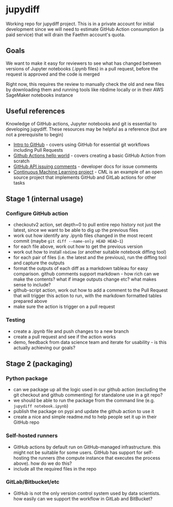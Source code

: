 # jupydiff

Working repo for jupydiff project. This is in a private account for initial development since we will need to estimate GitHub Action consumption (a paid service) that will drain the Faethm account's quota.

## Goals

We want to make it easy for reviewers to see what has changed between versions of Jupyter notebooks (.ipynb files) in a pull request, before the request is approved and the code is merged

Right now, this requires the review to manually check the old and new files by downloading them and running tools like nbdime locally or in their AWS SageMaker notebooks instance

## Useful references

Knowledge of GitHub actions, Jupyter notebooks and git is essential to developing jupydiff. These resources may be helpful as a reference (but are not a prerequisite to begin)

- [Intro to GitHub](https://lab.github.com/githubtraining/introduction-to-github) - covers using GitHub for essential git workflows including Pull Requests
- [Github Actions hello world](https://lab.github.com/githubtraining/github-actions:-hello-world) - covers creating a basic GitHub Action from scratch
- [GitHub API issuing comments](https://developer.github.com/v3/issues/comments/#create-an-issue-comment) - developer docs for issue comments
- [Continuous Machine Learning project](https://github.com/iterative/cml) - CML is an example of an open source project that implements GitHub and GitLab actions for other tasks

## Stage 1 (internal usage)

### Configure GitHub action

- checkoutv2 action, set depth=0 to pull entire repo history not just the latest, since we want to be able to dig up the previous files
- work out how identify any .ipynb files changed in the most recent commit (maybe `git diff --name-only HEAD HEAD~1`)
- for each file above, work out how to get the previous version
- work out how to install `nbdime` (or another suitable notebook diffing tool)
- for each pair of files (i.e. the latest and the previous), run the diffing tool and capture the outputs
- format the outputs of each diff as a markdown tableau for easy comparison. github comments support markdown - how rich can we make the contents? what if image outputs change etc? what makes sense to include?
- github-script action, work out how to add a comment to the Pull Request that will trigger this action to run, with the markdown formatted tables prepared above
- make sure the action is trigger on a pull request

### Testing

- create a .ipynb file and push changes to a new branch
- create a pull request and see if the action works
- demo, feedback from data science team and iterate for usability - is this actually achieving our goals?

## Stage 2 (packaging)

### Python package

- can we package up all the logic used in our github action (excluding the git checkout and github commenting) for standalone use in a git repo?
- we should be able to run the package from the command line (e.g. `jupydiff notebook.ipynb`)
- publish the package on pypi and update the github action to use it
- create a nice and simple readme.md to help people set it up in their GitHub repo

### Self-hosted runners

- GitHub actions by default run on GitHub-managed infrastructure. this might not be suitable for some users. GitHub has support for self-hosting the runners (the compute instance that executes the process above). how do we do this?
- include all the required files in the repo

### GitLab/Bitbucket/etc

- GitHub is not the only version control system used by data scientists. how easily can we support the workflow in GitLab and BitBucket?
